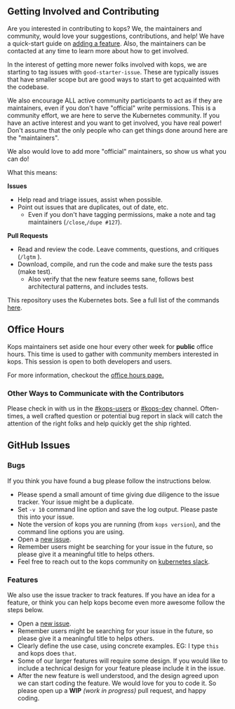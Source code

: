 ## Getting Involved and Contributing

Are you interested in contributing to kops? We, the maintainers and community,
would love your suggestions, contributions, and help! We have a quick-start
guide on [adding a feature](../development/adding_a_feature.md). Also, the
maintainers can be contacted at any time to learn more about how to get
involved.

In the interest of getting more newer folks involved with kops, we are starting to
tag issues with `good-starter-issue`. These are typically issues that have
smaller scope but are good ways to start to get acquainted with the codebase.

We also encourage ALL active community participants to act as if they are
maintainers, even if you don't have "official" write permissions. This is a
community effort, we are here to serve the Kubernetes community. If you have an
active interest and you want to get involved, you have real power! Don't assume
that the only people who can get things done around here are the "maintainers".

We also would love to add more "official" maintainers, so show us what you can
do!

What this means:

__Issues__

* Help read and triage issues, assist when possible.
* Point out issues that are duplicates, out of date, etc.
    * Even if you don't have tagging permissions, make a note and tag maintainers (`/close`,`/dupe #127`).

__Pull Requests__

* Read and review the code. Leave comments, questions, and critiques (`/lgtm` ).
* Download, compile, and run the code and make sure the tests pass (make test).
  * Also verify that the new feature seems sane, follows best architectural patterns, and includes tests.

This repository uses the Kubernetes bots.  See a full list of the commands [here](
https://go.k8s.io/bot-commands).


## Office Hours

Kops maintainers set aside one hour every other week for **public** office hours. This time is used to gather with community members interested in kops. This session is open to both developers and users.

For more information, checkout the [office hours page.](office_hours.md)

### Other Ways to Communicate with the Contributors

Please check in with us in the [#kops-users](https://kubernetes.slack.com/messages/kops-users/) or [#kops-dev](https://kubernetes.slack.com/messages/kops-dev/) channel. Often-times, a well crafted question or potential bug report in slack will catch the attention of the right folks and help quickly get the ship righted.

## GitHub Issues


### Bugs

If you think you have found a bug please follow the instructions below.

* Please spend a small amount of time giving due diligence to the issue tracker. Your issue might be a duplicate.
* Set `-v 10` command line option and save the log output. Please paste this into your issue.
* Note the version of kops you are running (from `kops version`), and the command line options you are using.
* Open a [new issue](https://github.com/kubernetes/kops/issues/new).
* Remember users might be searching for your issue in the future, so please give it a meaningful title to helps others.
* Feel free to reach out to the kops community on [kubernetes slack](https://github.com/kubernetes/community/blob/master/communication.md#social-media).


### Features

We also use the issue tracker to track features. If you have an idea for a feature, or think you can help kops become even more awesome follow the steps below.

* Open a [new issue](https://github.com/kubernetes/kops/issues/new).
* Remember users might be searching for your issue in the future, so please give it a meaningful title to helps others.
* Clearly define the use case, using concrete examples. EG: I type `this` and kops does `that`.
* Some of our larger features will require some design. If you would like to include a technical design for your feature please include it in the issue.
* After the new feature is well understood, and the design agreed upon we can start coding the feature. We would love for you to code it. So please open up a **WIP** *(work in progress)* pull request, and happy coding.
